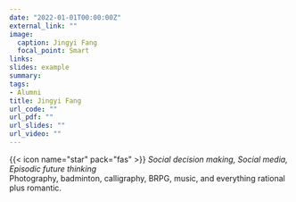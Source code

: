 ```yaml
---
date: "2022-01-01T00:00:00Z"
external_link: ""
image:
  caption: Jingyi Fang
  focal_point: Smart
links:
slides: example
summary: 
tags: 
- Alumni
title: Jingyi Fang
url_code: ""
url_pdf: ""
url_slides: ""
url_video: ""
---
```

{{< icon name="star" pack="fas" >}} _Social decision making, Social media, Episodic future thinking_  
Photography, badminton, calligraphy, BRPG, music, and everything rational plus romantic. 


